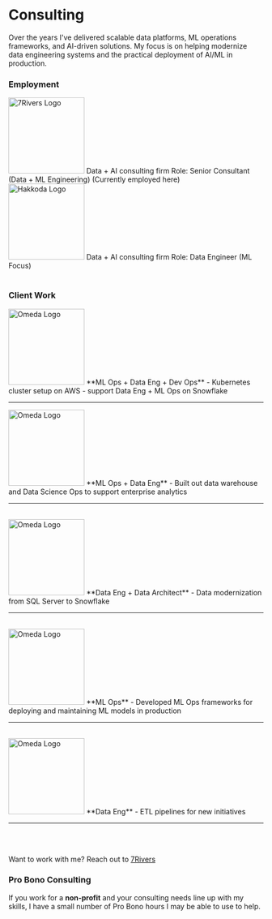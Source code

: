 # Consulting

Over the years I've delivered scalable data platforms, ML operations frameworks, and AI-driven solutions. My focus is on helping modernize data engineering systems and the practical deployment of AI/ML in production.  

### Employment

<img src="/static/img/consulting/7rivers_logo.jpg" alt="7Rivers Logo" width="150"/>   
Data + AI consulting firm    
Role: Senior Consultant (Data + ML Engineering)  
(Currently employed here)

<br/>

<img src="/static/img/consulting/hakkoda_logo.jpg" alt="Hakkoda Logo" width="150"/>  
Data + AI consulting firm    
Role: Data Engineer (ML Focus)  
 
<br/>
<br/>


### Client Work
<img src="/static/img/consulting/omeda_logo.png" alt="Omeda Logo" width="150"/>   
**ML Ops + Data Eng + Dev Ops**  
- Kubernetes cluster setup on AWS
- support Data Eng + ML Ops on Snowflake 

<br/>

---



<img src="/static/img/consulting/humana_logo.png" alt="Omeda Logo" width="150"/>   
**ML Ops + Data Eng**   
- Built out data warehouse and Data Science Ops to support enterprise analytics  

<br/>

---

<br/>


<img src="/static/img/consulting/caliber_logo_white.png" alt="Omeda Logo" width="150"/>   
**Data Eng + Data Architect**   
- Data modernization from SQL Server to Snowflake   


<br/>

---


<br/>


<img src="/static/img/consulting/us_foods_logo.png" alt="Omeda Logo" width="150"/>   
**ML Ops**  
- Developed ML Ops frameworks for deploying and maintaining ML models in production  


<br/>

---

<br/>


<img src="/static/img/consulting/autodesk_logo_white.png" alt="Omeda Logo" width="150"/>   
**Data Eng**  
- ETL pipelines for new initiatives

<br/>

---

<br/>
<br/>


Want to work with me? Reach out to [7Rivers](https://7riversinc.com/contact-us/)


### Pro Bono Consulting
If you work for a **non-profit** and your consulting needs line up with my skills, I have a small number of Pro Bono hours I may be able to use to help. 

<br/>
<br/>

